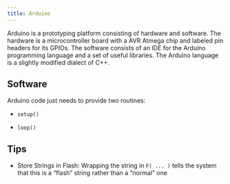 ```yaml
---
title: Arduino
---
```

Arduino is a prototyping platform consisting of hardware and software. The hardware is a microcontroller board with a AVR Atmega chip and labeled pin headers for its GPIOs. The software consists of an IDE for the Arduino programming language and a set of useful libraries.
The Arduino language is a slightly modified dialect of C++.


## Software
Arduino code just needs to provide two routines:

* `setup()`

* `loop()`



## Tips

* Store Strings in Flash: Wrapping the string in `F( ... )` tells the system that this is a “flash” string rather than a “normal” one
